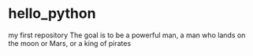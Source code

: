 # hello_python
my first repository
The goal is to be a powerful man, a man who lands on the moon or Mars, or a king of pirates
